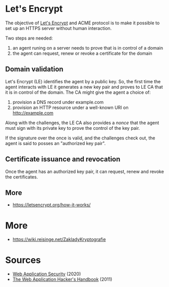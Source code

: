 # Let's Encrypt

The objective of [Let's Encrypt](https://letsencrypt.org) and ACME protocol is to make it possible to set up an HTTPS server without human interaction.

Two steps are needed:

1. an agent runing on a server needs to prove that is in control of a domain
2. the agent can request, renew or revoke a certificate for the domain

## Domain validation

Let's Encrypt (LE) identifies the agent by a public key. So, the first time the agent interacts with LE it generates a new key pair and proves to LE CA that it is in control of the domain. The CA might give the agent a choice of:

1. provision a DNS record under example.com
2. provision an HTTP resource under a well-known URI on http://example.com

Along with the challenges, the LE CA also provides a *nonce* that the agent must sign with its private key to prove the control of the key pair.

If the signature over the once is valid, and the challenges check out, the agent is said to posses an "authorized key pair".

## Certificate issuance and revocation

Once the agent has an authorized key pair, it can request, renew and revoke the certificates.

## More

* https://letsencrypt.org/how-it-works/

# More

* https://wiki.reisinge.net/ZakladyKryptografie

# Sources

* [Web Application Security](https://learning.oreilly.com/library/view/web-application-security/9781492053101/) (2020)
* [The Web Application Hacker's Handbook](https://learning.oreilly.com/library/view/the-web-application/9781118026472/) (2011)
